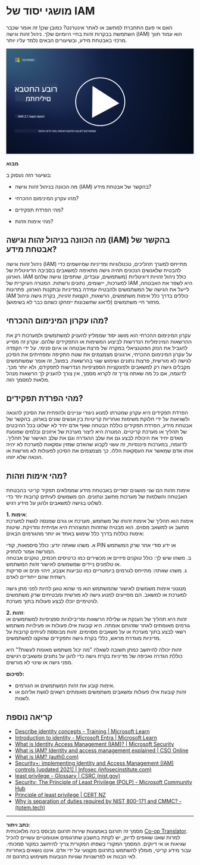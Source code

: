 <!--
CO_OP_TRANSLATOR_METADATA:
{
  "original_hash": "2e3864e3d579f0dbb4ac2ec8c5f82acf",
  "translation_date": "2025-09-03T19:36:54+00:00",
  "source_file": "2.1 IAM key concepts.md",
  "language_code": "he"
}
-->
# מושגי יסוד של IAM

האם אי פעם התחברת למחשב או לאתר אינטרנט? כמובן שכן! זה אומר שכבר השתמשת בבקרות זהות בחיי היומיום שלך. ניהול זהות וגישה (IAM) הוא עמוד תווך מרכזי באבטחת מידע, ובשיעורים הבאים נלמד עליו יותר.

[![צפו בסרטון](../../translated_images/2-1_placeholder.00302da3e773051f1319ab8d93ff0f19d3e80a27d4f939e647839f280ac9c0fb.he.png)](https://learn-video.azurefd.net/vod/player?id=3d2a9cb5-e25a-4b25-9e5a-b3fee2360f24)

**מבוא**

בשיעור הזה נעסוק ב:

- מה הכוונה בניהול זהות וגישה (IAM) בהקשר של אבטחת מידע?

- מהו עקרון המינימום ההכרחי?

- מהי הפרדת תפקידים?

- מהי אימות וזהות?

## מה הכוונה בניהול זהות וגישה (IAM) בהקשר של אבטחת מידע?

ניהול זהות וגישה (IAM) מתייחס למערך תהליכים, טכנולוגיות ומדיניות שמיושמים כדי להבטיח שלאנשים הנכונים תהיה גישה מתאימה למשאבים בסביבה הדיגיטלית של הארגון. IAM כולל ניהול זהויות דיגיטליות (משתמשים, עובדים, שותפים) וגישה שלהם למערכות, יישומים, נתונים ורשתות. המטרה העיקרית של IAM היא לשפר את האבטחה, לייעל את הגישה של המשתמשים ולהבטיח עמידה במדיניות ובתקנות הארגון. פתרונות IAM כוללים בדרך כלל אימות משתמשים, הרשאות, הקצאת זהויות, בקרת גישה וניהול מחזור חיי משתמשים (לדאוג שחשבונות יימחקו כשהם כבר לא בשימוש).

## מהו עקרון המינימום ההכרחי?

עקרון המינימום ההכרחי הוא מושג יסוד שממליץ להעניק למשתמשים ולמערכות רק את ההרשאות המינימליות הנדרשות לביצוע המשימות או התפקידים שלהם. עקרון זה מסייע להגביל את הנזק הפוטנציאלי במקרה של פרצת אבטחה או איום פנימי. על ידי הקפדה על עקרון המינימום ההכרחי, ארגונים מצמצמים את שטח התקיפה ומפחיתים את הסיכון לגישה לא מורשית, פרצות נתונים ושימוש שגוי בהרשאות. בפועל, זה אומר שמשתמשים מקבלים גישה רק למשאבים ולפונקציות הספציפיות הנדרשות לתפקידם, ולא יותר מכך. לדוגמה, אם כל מה שאתה צריך זה לקרוא מסמך, אין צורך להעניק לך הרשאות מנהל מלאות למסמך הזה.

## מהי הפרדת תפקידים?

הפרדת תפקידים היא עקרון שמטרתו למנוע ניגודי עניינים ולהפחית את הסיכון להונאה ולשגיאות על ידי חלוקת משימות ואחריות קריטיות בין אנשים שונים בארגון. בהקשר של אבטחת מידע, הפרדת תפקידים כוללת הבטחה שאף אדם יחיד לא ישלוט בכל ההיבטים של תהליך או מערכת קריטיים. המטרה היא ליצור מערכת של איזונים ובלמים שמונעת מאדם יחיד את היכולת לבצע גם את שלב ההגדרה וגם את שלב האישור של תהליך. לדוגמה, במערכות פיננסיות, זה עשוי לקבוע שהאדם שמזין עסקאות למערכת לא יהיה אותו אדם שמאשר את העסקאות הללו. כך מצמצמים את הסיכון לפעולות לא מורשות או הונאה שלא יזוהו.

## מהי אימות וזהות?

אימות וזהות הם שני מושגים יסודיים באבטחת מידע שממלאים תפקיד קריטי בהבטחת האבטחה והשלמות של מערכות מחשב ונתונים. הם משמשים לעיתים קרובות יחד כדי לשלוט בגישה למשאבים ולהגן על מידע רגיש.

**1. אימות**:  
אימות הוא תהליך של אימות זהותו של משתמש, מערכת או גורם שמנסה לגשת למערכת מחשב או למשאב מסוים. הוא מבטיח שהזהות המוצהרת היא אמיתית ומדויקת. שיטות אימות כוללות בדרך כלל שימוש באחד או יותר מהגורמים הבאים:

   א. משהו שאתה יודע: כולל סיסמאות, קודי PIN או ידע סודי אחר שרק המשתמש המורשה אמור להחזיק.  
   ב. משהו שיש לך: כולל טוקנים פיזיים או מכשירים כמו כרטיסים חכמים, טוקנים אבטחה או טלפונים ניידים שמשמשים לאישור זהות המשתמש.  
   ג. משהו שאתה: מתייחס לגורמים ביומטריים כמו טביעות אצבע, זיהוי פנים או סריקות רשתית שהם ייחודיים לאדם.  

מנגנוני אימות משמשים לאישור שהמשתמש הוא מי שהוא טוען להיות לפני מתן גישה למערכת או למשאב. הם מסייעים למנוע גישה לא מורשית ומבטיחים שרק משתמשים לגיטימיים יוכלו לבצע פעולות בתוך מערכת.

**2. זהות**:  
זהות היא תהליך של הענקת או שלילת הרשאות ופריבילגיות ספציפיות למשתמשים או גורמים מאומתים לאחר שזהותם אומתה. היא קובעת אילו פעולות או פעילויות משתמש רשאי לבצע בתוך מערכת או על משאבים מסוימים. זהות מבוססת לעיתים קרובות על מדיניות מוגדרת מראש, כללי בקרת גישה ותפקידים שהוקצו למשתמשים.

זהות יכולה להיחשב כמתן תשובה לשאלה "מה יכול משתמש מאומת לעשות?" היא כוללת הגדרה ואכיפה של מדיניות בקרת גישה כדי להגן על נתונים ומשאבים רגישים מפני גישה או שינוי לא מורשים.

**לסיכום:**

- אימות קובע את זהות המשתמשים או הגורמים.  
- זהות קובעת אילו פעולות ומשאבים משתמשים מאומתים רשאים לגשת אליהם או לשנות.

## קריאה נוספת

- [Describe identity concepts - Training | Microsoft Learn](https://learn.microsoft.com/training/modules/describe-identity-principles-concepts/?WT.mc_id=academic-96948-sayoung)  
- [Introduction to identity - Microsoft Entra | Microsoft Learn](https://learn.microsoft.com/azure/active-directory/fundamentals/identity-fundamental-concepts?WT.mc_id=academic-96948-sayoung)  
- [What is Identity Access Management (IAM)? | Microsoft Security](https://www.microsoft.com/security/business/security-101/what-is-identity-access-management-iam?WT.mc_id=academic-96948-sayoung)  
- [What is IAM? Identity and access management explained | CSO Online](https://www.csoonline.com/article/518296/what-is-iam-identity-and-access-management-explained.html)  
- [What is IAM? (auth0.com)](https://auth0.com/blog/what-is-iam/)  
- [Security+: implementing Identity and Access Management (IAM) controls [updated 2021] | Infosec (infosecinstitute.com)](https://resources.infosecinstitute.com/certifications/securityplus/security-implementing-identity-and-access-management-iam-controls/)  
- [least privilege - Glossary | CSRC (nist.gov)](https://csrc.nist.gov/glossary/term/least_privilege)  
- [Security: The Principle of Least Privilege (POLP) - Microsoft Community Hub](https://techcommunity.microsoft.com/t5/azure-sql-blog/security-the-principle-of-least-privilege-polp/ba-p/2067390?WT.mc_id=academic-96948-sayoung)  
- [Principle of least privilege | CERT NZ](https://www.cert.govt.nz/it-specialists/critical-controls/principle-of-least-privilege/)  
- [Why is separation of duties required by NIST 800-171 and CMMC? - (totem.tech)](https://www.totem.tech/cmmc-separation-of-duties/)  

---

**כתב ויתור**:  
מסמך זה תורגם באמצעות שירות תרגום מבוסס בינה מלאכותית [Co-op Translator](https://github.com/Azure/co-op-translator). למרות שאנו שואפים לדיוק, יש לקחת בחשבון שתרגומים אוטומטיים עשויים להכיל שגיאות או אי דיוקים. המסמך המקורי בשפתו המקורית צריך להיחשב כמקור סמכותי. עבור מידע קריטי, מומלץ להשתמש בתרגום מקצועי על ידי אדם. איננו נושאים באחריות לאי הבנות או לפרשנויות שגויות הנובעות משימוש בתרגום זה.
